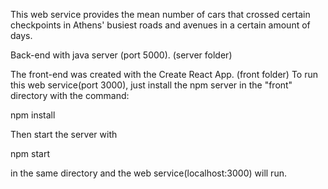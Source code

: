 This web service provides the mean number of cars that crossed certain checkpoints in Athens' busiest roads and avenues in a certain amount of days.

Back-end with java server (port 5000). (server folder)

The front-end was created with the Create React App. (front folder)
To run this web service(port 3000), just install the npm server in the "front" directory with the command:

npm install

Then start the server with 

npm start

in the same directory and the web service(localhost:3000) will run.
